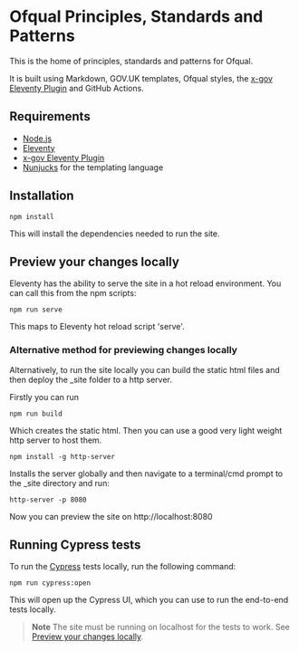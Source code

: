 
# Ofqual Principles, Standards and Patterns
 
This is the home of principles, standards and patterns for Ofqual. 

It is built using Markdown, GOV.UK templates, Ofqual styles, the [x-gov Eleventy Plugin](https://x-govuk.github.io/govuk-eleventy-plugin/) and GitHub Actions.

## Requirements

- [Node.js](https://nodejs.org)
- [Eleventy](https://www.11ty.dev)
- [x-gov Eleventy Plugin](https://x-govuk.github.io/govuk-eleventy-plugin/)
- [Nunjucks](https://mozilla.github.io/nunjucks/) for the templating language

## Installation

```
npm install
```

This will install the dependencies needed to run the site.

## Preview your changes locally

Eleventy has the ability to serve the site in a hot reload environment.  You can call this from the npm scripts:

```
npm run serve
```

This maps to Eleventy hot reload script 'serve'.

### Alternative method for previewing changes locally

Alternatively, to run the site locally you can build the static html files and then deploy the _site folder to a http server.

Firstly you can run

```
npm run build
```

Which creates the static html. Then you can use a good very light weight http server to host them.

```
npm install -g http-server
```

Installs the server globally and then navigate to a terminal/cmd prompt to the _site directory and run: 

```
http-server -p 8080
```

Now you can preview the site on http://localhost:8080

## Running Cypress tests
To run the [Cypress](https://www.cypress.io/) tests locally, run the following command:

```
npm run cypress:open
```

This will open up the Cypress UI, which you can use to run the end-to-end tests locally.

> **Note**
> The site must be running on localhost for the tests to work. See [Preview your changes locally](#preview-your-changes-locally).

